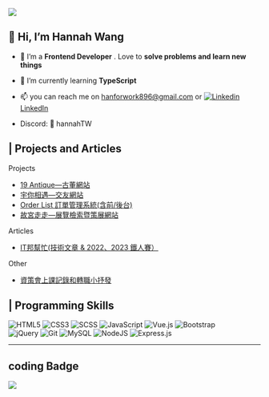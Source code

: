 ![](https://media.giphy.com/media/6W42KCwzXtPgfcGzsV/giphy.gif)
## 👋 Hi, I’m Hannah Wang ## 
- 🧡 I’m a **Frontend Developer** . Love to **solve problems and learn new things**
- 🌱 I’m currently learning **TypeScript**

- 📫 you can reach me on <hanforwork896@gmail.com> or [![Linkedin](https://i.stack.imgur.com/gVE0j.png) LinkedIn](https://www.linkedin.com/in/%E6%B6%B5-%E7%8E%8B-9b40b0242)
- Discord: 🔎 hannahTW

## | Projects and Articles ##
Projects
* [19 Antique—古董網站](https://hangineer.github.io/Antique-Website/)
* [宇你相遇—交友網站](https://github.com/hangineer/Dating-Website)
* [Order List 訂單管理系統(含前/後台)](https://orderlists.netlify.app/)
* [故宮走走—展覽檢索暨策展網站](palacewalk.vercel.app)

Articles 
* [IT邦幫忙(技術文章 & 2022、2023 鐵人賽）](https://ithelp.ithome.com.tw/users/20149362)

Other
* [資策會上課記錄和轉職小抒發](https://hangineer.github.io/)

<!---
hangineer/hangineer is a ✨ special ✨ repository because its `README.md` (this file) appears on your GitHub profile.
You can click the Preview link to take a look at your changes.
--->
## | Programming Skills ##
![HTML5](https://img.shields.io/badge/html5-%23E34F26.svg?style=for-the-badge&logo=html5&logoColor=white)
![CSS3](https://img.shields.io/badge/css3-%231572B6.svg?style=for-the-badge&logo=css3&logoColor=white)
![SCSS](https://img.shields.io/badge/Sass-CC6699?style=for-the-badge&logo=sass&logoColor=white)
![JavaScript](https://img.shields.io/badge/javascript-%23323330.svg?style=for-the-badge&logo=javascript&logoColor=%23F7DF1E)
![Vue.js](https://img.shields.io/badge/Vue.js-35495E?style=for-the-badge&logo=vue.js&logoColor=4FC08D)
![Bootstrap](https://img.shields.io/badge/bootstrap-%23563D7C.svg?style=for-the-badge&logo=bootstrap&logoColor=white)  
![jQuery](https://img.shields.io/badge/jquery-%230769AD.svg?style=for-the-badge&logo=jquery&logoColor=white)
![Git](https://img.shields.io/badge/git-%23F05033.svg?style=for-the-badge&logo=git&logoColor=white)
![MySQL](https://img.shields.io/badge/mysql-%2300f.svg?style=for-the-badge&logo=mysql&logoColor=white)
![NodeJS](https://img.shields.io/badge/node.js-6DA55F?style=for-the-badge&logo=node.js&logoColor=white)
![Express.js](https://img.shields.io/badge/express.js-%23404d59.svg?style=for-the-badge&logo=express&logoColor=%2361DAFB)

--- 

## coding Badge
![](https://www.codewars.com/users/hangineer/badges/small)

<!-- [![Hannah's GitHub stats](https://github-readme-stats.vercel.app/api?username=anuraghazra)](https://github.com/anuraghazra/github-readme-stats) -->
